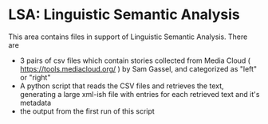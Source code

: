 # LSA: Linguistic Semantic Analysis
This area contains files in support of Linguistic Semantic Analysis.
There are 
- 3 pairs of csv files which contain stories collected from Media Cloud ( https://tools.mediacloud.org/ ) by Sam Gassel, and categorized as "left" or "right"
- A python script that reads the CSV files and retrieves the text, generating a large xml-ish file with entries for each retrieved text and it's metadata
- the output from the first run of this script
